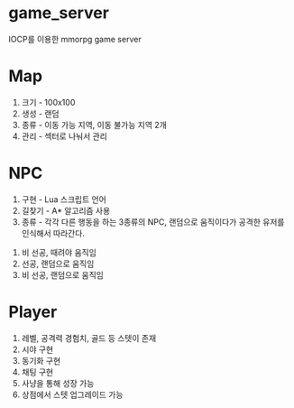 # game_server
IOCP를 이용한 mmorpg game server

# Map
1. 크기 - 100x100
2. 생성 - 랜덤
3. 종류 - 이동 가능 지역, 이동 불가능 지역 2개
4. 관리 - 섹터로 나눠서 관리

# NPC
1. 구현 - Lua 스크립트 언어
2. 길찾기 - A* 알고리즘 사용
3. 종류 - 각각 다른 행동을 하는 3종류의 NPC, 랜덤으로 움직이다가 공격한 유저를 인식해서 따라간다.
  1) 비 선공, 때려야 움직임
  2) 선공, 랜덤으로 움직임
  3) 비 선공, 랜덤으로 움직임
  

# Player
1. 레벨, 공격력 경험치, 골드 등 스텟이 존재
2. 시야 구현
3. 동기화 구현
4. 채팅 구현
5. 사냥을 통해 성장 가능
6. 상점에서 스텟 업그레이드 가능
